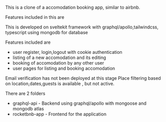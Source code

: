 This is a clone of a accomodation booking app, similar to airbnb.

Features included in this are

This is developed on sveltekit framework with graphql/apollo,tailwindcss, typescript using mongodb for database

Features included are

- user register, login,logout with cookie authentication
- listing of a new accomodation and its editing
- booking of accomodation by any other user
- user pages for listing and booking accomodation

Email verification has not been deployed at this stage
Place filtering based on location,dates,guests is available , but not active.

There are 2 folders

- graphql-api - Backend using graphql/apollo with mongoose and mongodb atlas
- rocketbnb-app - Frontend for the application
